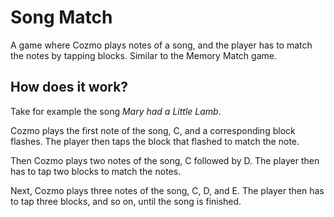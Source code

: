 # Song Match

A game where Cozmo plays notes of a song, and the player has to match the notes by tapping blocks. Similar to the Memory Match game.

## How does it work?
Take for example the song *Mary had a Little Lamb*.

Cozmo plays the first note of the song, C, and a corresponding block flashes.
The player then taps the block that flashed to match the note.

Then Cozmo plays two notes of the song, C followed by D.
The player then has to tap two blocks to match the notes.

Next, Cozmo plays three notes of the song, C, D, and E.
The player then has to tap three blocks, and so on, until the song is finished.